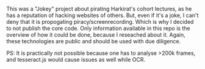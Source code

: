 This was a "Jokey" project about pirating Harkirat's cohort lectures, as he has a reputation of hacking websites of others.
But, even if it's a joke, I can't deny that it is propogating piracy/screenrecording.
Which is why I decided to not publish the core code.
Only information available in this repo is the overview of how it could be done, because I reseached about it.
Again, these technologies are public and should be used with due diligence.

PS: It is practically not possible because one has to analyse >200k frames, and tesseract.js would cause issues as well while OCR.
